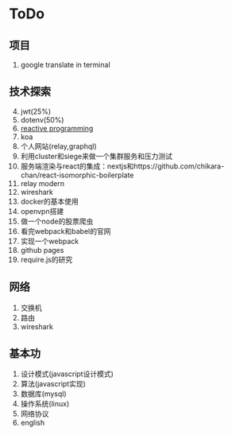 # ToDo

## 项目

1. google translate in terminal

## 技术探索

4. jwt(25%)
6. dotenv(50%)
7. [reactive programming](http://blog.leapoahead.com/2016/03/02/introduction-to-reactive-programming/)
8. koa
12. 个人网站(relay,graphql)
13. 利用cluster和siege来做一个集群服务和压力测试
15. 服务端渲染与react的集成：nextjs和https://github.com/chikara-chan/react-isomorphic-boilerplate
16. relay modern
17. wireshark
18. docker的基本使用
1. openvpn搭建
14. 做一个node的股票爬虫
18. 看完webpack和babel的官网
15. 实现一个webpack
17. github pages
18. require.js的研究


## 网络

1. 交换机
2. 路由
3. wireshark

## 基本功

1. 设计模式(javascript设计模式)
2. 算法(javascript实现)
3. 数据库(mysql)
4. 操作系统(linux)
5. 网络协议
5. english

